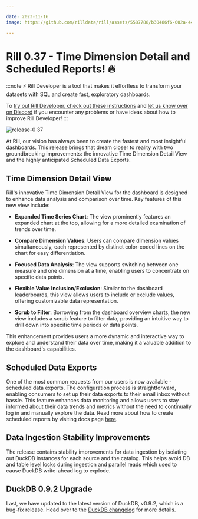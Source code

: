 ```yaml
---

date: 2023-11-16
image: https://github.com/rilldata/rill/assets/5587788/b30486f6-002a-445d-8a1b-955b6ec0066d

---
```


# Rill 0.37 - Time Dimension Detail and Scheduled Reports! 🔥

:::note
⚡ Rill Developer is a tool that makes it effortless to transform your datasets with SQL and create fast, exploratory dashboards.

To [try out Rill Developer, check out these instructions](../home/install) and [let us know over on Discord](https://bit.ly/3bbcSl9) if you encounter any problems or have ideas about how to improve Rill Developer!
:::

![release-0 37](https://cdn.rilldata.com/docs/release-notes/release_37_gif)

At Rill, our vision has always been to create the fastest and most insightful dashboards.
This release brings that dream closer to reality with two groundbreaking improvements: the innovative Time Dimension Detail View and the highly anticipated Scheduled Data Exports.

## Time Dimension Detail View
Rill's innovative Time Dimension Detail View for the dashboard is designed to enhance data analysis and comparison over time. Key features of this new view include:
* **Expanded Time Series Chart**: The view prominently features an expanded chart at the top, allowing for a more detailed examination of trends over time.

* **Compare Dimension Values**: Users can compare dimension values simultaneously, each represented by distinct color-coded lines on the chart for easy differentiation.

* **Focused Data Analysis**: The view supports switching between one measure and one dimension at a time, enabling users to concentrate on specific data points.

* **Flexible Value Inclusion/Exclusion**: Similar to the dashboard leaderboards, this view allows users to include or exclude values, offering customizable data representation.

* **Scrub to Filter**: Borrowing from the dashboard overview charts, the new view includes a scrub feature to filter data, providing an intuitive way to drill down into specific time periods or data points.

This enhancement provides users a more dynamic and interactive way to explore and understand their data over time, making it a valuable addition to the dashboard's capabilities.

## Scheduled Data Exports

One of the most common requests from our users is now available - scheduled data exports.
The configuration process is straightforward, enabling consumers to set up their data exports to their email inbox without hassle.
This feature enhances data monitoring and allows users to stay informed about their data trends and metrics without the need to continually log in and manually explore the data.
Read more about how to create scheduled reports by visiting docs page [here](../explore/exports).

## Data Ingestion Stability Improvements
The release contains stability improvements for data ingestion by isolating out DuckDB instances for each source and the catalog.
This helps avoid DB and table level locks during ingestion and parallel reads which used to cause DuckDB write-ahead log to explode.

## DuckDB 0.9.2 Upgrade

Last, we have updated to the latest version of DuckDB, v0.9.2, which is a bug-fix release.
Head over to the [DuckDB changelog](https://github.com/duckdb/duckdb/releases/tag/v0.9.2) for more details.